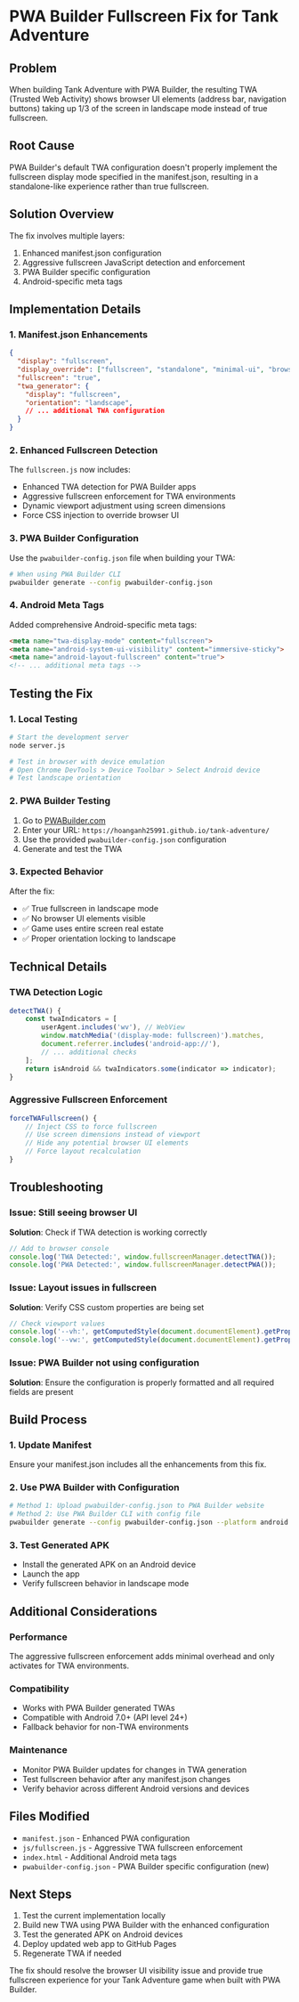 # PWA Builder Fullscreen Fix for Tank Adventure

## Problem
When building Tank Adventure with PWA Builder, the resulting TWA (Trusted Web Activity) shows browser UI elements (address bar, navigation buttons) taking up 1/3 of the screen in landscape mode instead of true fullscreen.

## Root Cause
PWA Builder's default TWA configuration doesn't properly implement the fullscreen display mode specified in the manifest.json, resulting in a standalone-like experience rather than true fullscreen.

## Solution Overview
The fix involves multiple layers:
1. Enhanced manifest.json configuration
2. Aggressive fullscreen JavaScript detection and enforcement
3. PWA Builder specific configuration
4. Android-specific meta tags

## Implementation Details

### 1. Manifest.json Enhancements
```json
{
  "display": "fullscreen",
  "display_override": ["fullscreen", "standalone", "minimal-ui", "browser"],
  "fullscreen": "true",
  "twa_generator": {
    "display": "fullscreen",
    "orientation": "landscape",
    // ... additional TWA configuration
  }
}
```

### 2. Enhanced Fullscreen Detection
The `fullscreen.js` now includes:
- Enhanced TWA detection for PWA Builder apps
- Aggressive fullscreen enforcement for TWA environments
- Dynamic viewport adjustment using screen dimensions
- Force CSS injection to override browser UI

### 3. PWA Builder Configuration
Use the `pwabuilder-config.json` file when building your TWA:
```bash
# When using PWA Builder CLI
pwabuilder generate --config pwabuilder-config.json
```

### 4. Android Meta Tags
Added comprehensive Android-specific meta tags:
```html
<meta name="twa-display-mode" content="fullscreen">
<meta name="android-system-ui-visibility" content="immersive-sticky">
<meta name="android-layout-fullscreen" content="true">
<!-- ... additional meta tags -->
```

## Testing the Fix

### 1. Local Testing
```bash
# Start the development server
node server.js

# Test in browser with device emulation
# Open Chrome DevTools > Device Toolbar > Select Android device
# Test landscape orientation
```

### 2. PWA Builder Testing
1. Go to [PWABuilder.com](https://pwabuilder.com)
2. Enter your URL: `https://hoanganh25991.github.io/tank-adventure/`
3. Use the provided `pwabuilder-config.json` configuration
4. Generate and test the TWA

### 3. Expected Behavior
After the fix:
- ✅ True fullscreen in landscape mode
- ✅ No browser UI elements visible
- ✅ Game uses entire screen real estate
- ✅ Proper orientation locking to landscape

## Technical Details

### TWA Detection Logic
```javascript
detectTWA() {
    const twaIndicators = [
        userAgent.includes('wv'), // WebView
        window.matchMedia('(display-mode: fullscreen)').matches,
        document.referrer.includes('android-app://'),
        // ... additional checks
    ];
    return isAndroid && twaIndicators.some(indicator => indicator);
}
```

### Aggressive Fullscreen Enforcement
```javascript
forceTWAFullscreen() {
    // Inject CSS to force fullscreen
    // Use screen dimensions instead of viewport
    // Hide any potential browser UI elements
    // Force layout recalculation
}
```

## Troubleshooting

### Issue: Still seeing browser UI
**Solution**: Check if TWA detection is working correctly
```javascript
// Add to browser console
console.log('TWA Detected:', window.fullscreenManager.detectTWA());
console.log('PWA Detected:', window.fullscreenManager.detectPWA());
```

### Issue: Layout issues in fullscreen
**Solution**: Verify CSS custom properties are being set
```javascript
// Check viewport values
console.log('--vh:', getComputedStyle(document.documentElement).getPropertyValue('--vh'));
console.log('--vw:', getComputedStyle(document.documentElement).getPropertyValue('--vw'));
```

### Issue: PWA Builder not using configuration
**Solution**: Ensure the configuration is properly formatted and all required fields are present

## Build Process

### 1. Update Manifest
Ensure your manifest.json includes all the enhancements from this fix.

### 2. Use PWA Builder with Configuration
```bash
# Method 1: Upload pwabuilder-config.json to PWA Builder website
# Method 2: Use PWA Builder CLI with config file
pwabuilder generate --config pwabuilder-config.json --platform android
```

### 3. Test Generated APK
- Install the generated APK on an Android device
- Launch the app
- Verify fullscreen behavior in landscape mode

## Additional Considerations

### Performance
The aggressive fullscreen enforcement adds minimal overhead and only activates for TWA environments.

### Compatibility
- Works with PWA Builder generated TWAs
- Compatible with Android 7.0+ (API level 24+)
- Fallback behavior for non-TWA environments

### Maintenance
- Monitor PWA Builder updates for changes in TWA generation
- Test fullscreen behavior after any manifest.json changes
- Verify behavior across different Android versions and devices

## Files Modified
- `manifest.json` - Enhanced PWA configuration
- `js/fullscreen.js` - Aggressive TWA fullscreen enforcement
- `index.html` - Additional Android meta tags
- `pwabuilder-config.json` - PWA Builder specific configuration (new)

## Next Steps
1. Test the current implementation locally
2. Build new TWA using PWA Builder with the enhanced configuration
3. Test the generated APK on Android devices
4. Deploy updated web app to GitHub Pages
5. Regenerate TWA if needed

The fix should resolve the browser UI visibility issue and provide true fullscreen experience for your Tank Adventure game when built with PWA Builder.